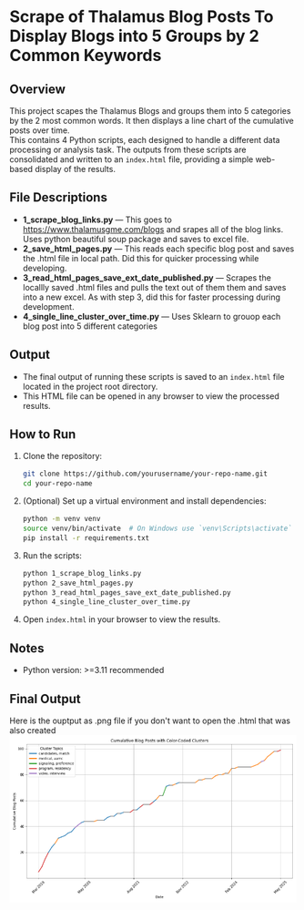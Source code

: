 # Scrape of Thalamus Blog Posts To Display Blogs into 5 Groups by 2 Common Keywords

## Overview
This project scapes the Thalamus Blogs and groups them into 5 categories by the 2 most common words.  It then displays a line chart of the cumulative posts over time.  
This contains 4 Python scripts, each designed to handle a different data processing or analysis task. The outputs from these scripts are consolidated and written to an `index.html` file, providing a simple web-based display of the results.

## File Descriptions

- **1_scrape_blog_links.py** — This goes to https://www.thalamusgme.com/blogs and srapes all of the blog links.  Uses python beautiful soup package and saves to excel file.  
- **2_save_html_pages.py** — This reads each specific blog post and saves the .html file in local path.  Did this for quicker processing while developing.
- **3_read_html_pages_save_ext_date_published.py** — Scrapes the locallly saved .html files and pulls the text out of them them and saves into a new excel.  As with step 3, did this for faster processing during development.  
- **4_single_line_cluster_over_time.py** — Uses Sklearn to grouop each blog post into 5 different categories

## Output
- The final output of running these scripts is saved to an `index.html` file located in the project root directory.
- This HTML file can be opened in any browser to view the processed results.

## How to Run

1. Clone the repository:
    ```bash
    git clone https://github.com/yourusername/your-repo-name.git
    cd your-repo-name
    ```

2. (Optional) Set up a virtual environment and install dependencies:
    ```bash
    python -m venv venv
    source venv/bin/activate  # On Windows use `venv\Scripts\activate`
    pip install -r requirements.txt
    ```

3. Run the scripts:
    ```bash
    python 1_scrape_blog_links.py
    python 2_save_html_pages.py
    python 3_read_html_pages_save_ext_date_published.py
    python 4_single_line_cluster_over_time.py
    ```

4. Open `index.html` in your browser to view the results.

## Notes
- Python version: >=3.11 recommended

## Final Output
Here is the ouptput as .png file if you don't want to open the .html that was also created
![Cumulative Line Chart](single_colored_cumulative_line.png)
